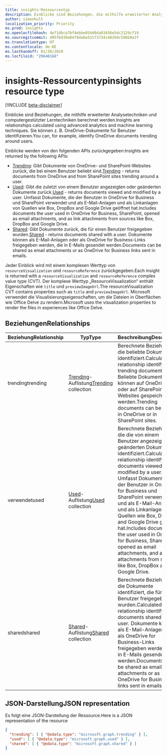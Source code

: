 ```yaml
---
title: insights-Ressourcentyp
description: Einblicke sind Beziehungen, die mithilfe erweiterter Analysetechniken und computergestützter Lerntechniken berechnet werden. Sie können z. B. OneDrive-Dokumente für Benutzer identifizieren.
author: simonhult
localization_priority: Priority
ms.prod: insights
ms.openlocfilehash: 4e71dbca7bf4ebbe054d0da83436e5dc2129cf19
ms.sourcegitcommit: d95f6d39a0479da6e531f3734c4029dc596b9a3f
ms.translationtype: HT
ms.contentlocale: de-DE
ms.lasthandoff: 01/30/2019
ms.locfileid: "29640168"
---
```

# <a name="insights-resource-type"></a><span data-ttu-id="6521a-104">insights-Ressourcentyp</span><span class="sxs-lookup"><span data-stu-id="6521a-104">insights resource type</span></span>

[!INCLUDE [beta-disclaimer](../../includes/beta-disclaimer.md)]

<span data-ttu-id="6521a-105">Einblicke sind Beziehungen, die mithilfe erweiterter Analysetechniken und computergestützter Lerntechniken berechnet werden.</span><span class="sxs-lookup"><span data-stu-id="6521a-105">Insights are relationships calculated using advanced analytics and machine learning techniques.</span></span> <span data-ttu-id="6521a-106">Sie können z. B. OneDrive-Dokumente für Benutzer identifizieren.</span><span class="sxs-lookup"><span data-stu-id="6521a-106">You can, for example, identify OneDrive documents trending around users.</span></span>

<span data-ttu-id="6521a-107">Einblicke werden von den folgenden APIs zurückgegeben:</span><span class="sxs-lookup"><span data-stu-id="6521a-107">Insights are returned by the following APIs:</span></span>

- <span data-ttu-id="6521a-108">[Trending](insights-trending.md): Gibt Dokumente von OneDrive- und SharePoint-Websites zurück, die bei einem Benutzer beliebt sind.</span><span class="sxs-lookup"><span data-stu-id="6521a-108">[Trending](insights-trending.md) - returns documents from OneDrive and from SharePoint sites trending around a user.</span></span>
- <span data-ttu-id="6521a-109">[Used](insights-used.md): Gibt die zuletzt von einem Benutzer angezeigten oder geänderten Dokumente zurück.</span><span class="sxs-lookup"><span data-stu-id="6521a-109">[Used](insights-used.md) - returns documents viewed and modified by a user.</span></span> <span data-ttu-id="6521a-110">Umfasst Dokumente, die der Benutzer in OneDrive for Business und SharePoint verwendet und als E-Mail-Anlagen und als Linkanlagen von Quellen wie Box, DropBox and Google Drive geöffnet hat.</span><span class="sxs-lookup"><span data-stu-id="6521a-110">Includes documents the user used in OneDrive for Business, SharePoint, opened as email attachments, and as link attachments from sources like Box, DropBox and Google Drive.</span></span>
- <span data-ttu-id="6521a-111">[Shared](insights-shared.md): Gibt Dokumente zurück, die für einen Benutzer freigegeben wurden.</span><span class="sxs-lookup"><span data-stu-id="6521a-111">[Shared](insights-shared.md) - returns documents shared with a user.</span></span> <span data-ttu-id="6521a-112">Dokumente können als E-Mail-Anlagen oder als OneDrive for Business-Links freigegeben werden, die in E-Mails gesendet werden.</span><span class="sxs-lookup"><span data-stu-id="6521a-112">Documents can be shared as email attachments or as OneDrive for Business links sent in emails.</span></span>

<span data-ttu-id="6521a-113">Jeder Einblick wird mit einem komplexen Werttyp von `resourceVisualization` und `resourceReference` zurückgegeben.</span><span class="sxs-lookup"><span data-stu-id="6521a-113">Each insight is returned with a `resourceVisualization` and `resourceReference` complex value type (CVT).</span></span> <span data-ttu-id="6521a-114">Der komplexe Werttyp „ResourceVisualization“ enthält Eigenschaften wie `title` und `previewImageUrl`.</span><span class="sxs-lookup"><span data-stu-id="6521a-114">The resourceVisualization CVT contains properties such as `title` and `previewImageUrl`.</span></span> <span data-ttu-id="6521a-115">Microsoft verwendet die Visualisierungseigenschaften, um die Dateien in Oberflächen wie Office Delve zu rendern.</span><span class="sxs-lookup"><span data-stu-id="6521a-115">Microsoft uses the visualization properties to render the files in experiences like Office Delve.</span></span>

## <a name="relationships"></a><span data-ttu-id="6521a-116">Beziehungen</span><span class="sxs-lookup"><span data-stu-id="6521a-116">Relationships</span></span>

| <span data-ttu-id="6521a-117">Beziehung</span><span class="sxs-lookup"><span data-stu-id="6521a-117">Relationship</span></span>      | <span data-ttu-id="6521a-118">Typ</span><span class="sxs-lookup"><span data-stu-id="6521a-118">Type</span></span>          | <span data-ttu-id="6521a-119">Beschreibung</span><span class="sxs-lookup"><span data-stu-id="6521a-119">Description</span></span>  |
| ------------- |---------------| -------------|
| <span data-ttu-id="6521a-120">trending</span><span class="sxs-lookup"><span data-stu-id="6521a-120">trending</span></span>      | <span data-ttu-id="6521a-121">[Trending](insights-trending.md)-Auflistung</span><span class="sxs-lookup"><span data-stu-id="6521a-121">[Trending](insights-trending.md) collection</span></span>       | <span data-ttu-id="6521a-122">Berechnete Beziehung, die beliebte Dokumente identifiziert.</span><span class="sxs-lookup"><span data-stu-id="6521a-122">Calculated relationship identifying trending documents.</span></span> <span data-ttu-id="6521a-123">Beliebte Dokumente können auf OneDrive- oder auf SharePoint-Websites gespeichert werden.</span><span class="sxs-lookup"><span data-stu-id="6521a-123">Trending documents can be stored in OneDrive or in SharePoint sites.</span></span>   |
| <span data-ttu-id="6521a-124">verwendet</span><span class="sxs-lookup"><span data-stu-id="6521a-124">used</span></span>      | <span data-ttu-id="6521a-125">[Used](insights-used.md)-Auflistung</span><span class="sxs-lookup"><span data-stu-id="6521a-125">[Used](insights-used.md) collection</span></span>       | <span data-ttu-id="6521a-126">Berechnete Beziehung, die die von einem Benutzer angezeigten und geänderten Dokumente identifiziert.</span><span class="sxs-lookup"><span data-stu-id="6521a-126">Calculated relationship identifying documents viewed and modified by a user.</span></span> <span data-ttu-id="6521a-127">Umfasst Dokumente, die der Benutzer in OneDrive for Business und SharePoint verwendet und als E-Mail-Anlagen und als Linkanlagen von Quellen wie Box, DropBox and Google Drive geöffnet hat.</span><span class="sxs-lookup"><span data-stu-id="6521a-127">Includes documents the user used in OneDrive for Business, SharePoint, opened as email attachments, and as link attachments from sources like Box, DropBox and Google Drive.</span></span>  |
| <span data-ttu-id="6521a-128">shared</span><span class="sxs-lookup"><span data-stu-id="6521a-128">shared</span></span>        | <span data-ttu-id="6521a-129">[Shared](insights-shared.md)-Auflistung</span><span class="sxs-lookup"><span data-stu-id="6521a-129">[Shared](insights-shared.md) collection</span></span>       | <span data-ttu-id="6521a-130">Berechnete Beziehung, die Dokumente identifiziert, die für einen Benutzer freigegeben wurden.</span><span class="sxs-lookup"><span data-stu-id="6521a-130">Calculated relationship identifying documents shared with a user.</span></span> <span data-ttu-id="6521a-131">Dokumente können als E-Mail-Anlagen oder als OneDrive for Business-Links freigegeben werden, die in E-Mails gesendet werden.</span><span class="sxs-lookup"><span data-stu-id="6521a-131">Documents can be shared as email attachments or as OneDrive for Business links sent in emails.</span></span>   |

## <a name="json-representation"></a><span data-ttu-id="6521a-132">JSON-Darstellung</span><span class="sxs-lookup"><span data-stu-id="6521a-132">JSON representation</span></span>

<span data-ttu-id="6521a-133">Es folgt eine JSON-Darstellung der Ressource.</span><span class="sxs-lookup"><span data-stu-id="6521a-133">Here is a JSON representation of the resource</span></span>
```json
{
  "trending": [ { "@odata.type": "microsoft.graph.trending" } ],
  "used": [ { "@odata.type": "microsoft.graph.used" } ],
  "shared": [ { "@odata.type": "microsoft.graph.shared" } ]
}
```
<!--
{
  "type": "#page.annotation",
  "suppressions": [
    "Error: /api-reference/beta/resources/insights.md:\r\n      Exception processing links.\r\n    System.ArgumentException: Link Definition was null. Link text: !INCLUDE [beta-disclaimer](../../includes/beta-disclaimer.md)\r\n      at ApiDoctor.Validation.DocFile.get_LinkDestinations()\r\n      at ApiDoctor.Validation.DocSet.ValidateLinks(Boolean includeWarnings, String[] relativePathForFiles, IssueLogger issues, Boolean requireFilenameCaseMatch, Boolean printOrphanedFiles)"
  ]
}
-->
